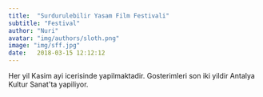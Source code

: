```yaml
---
title:  "Surdurulebilir Yasam Film Festivali"
subtitle: "Festival"
author: "Nuri"
avatar: "img/authors/sloth.png"
image: "img/sff.jpg"
date:   2018-03-15 12:12:12
---
```


Her yil Kasim ayi icerisinde yapilmaktadir.
Gosterimleri son iki yildir Antalya Kultur Sanat'ta yapiliyor.
